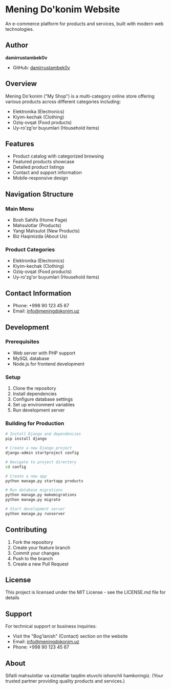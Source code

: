 # Mening Do'konim Website

An e-commerce platform for products and services, built with modern web technologies.

## Author
**damirrustambek0v**
- GitHub: [damirrustambek0v](https://github.com/damirrustambek0v)

## Overview

Mening Do'konim ("My Shop") is a multi-category online store offering various products across different categories including:

- Elektronika (Electronics)
- Kiyim-kechak (Clothing)
- Oziq-ovqat (Food products)
- Uy-ro'zg'or buyumlari (Household items)

## Features

- Product catalog with categorized browsing
- Featured products showcase
- Detailed product listings
- Contact and support information
- Mobile-responsive design

## Navigation Structure

### Main Menu
- Bosh Sahifa (Home Page)
- Mahsulotlar (Products)
- Yangi Mahsulot (New Products)
- Biz Haqimizda (About Us)

### Product Categories
- Elektronika (Electronics)
- Kiyim-kechak (Clothing)
- Oziq-ovqat (Food products)
- Uy-ro'zg'or buyumlari (Household items)

## Contact Information

- Phone: +998 90 123 45 67
- Email: info@meningdokonim.uz

## Development

### Prerequisites
- Web server with PHP support
- MySQL database
- Node.js for frontend development

### Setup
1. Clone the repository
2. Install dependencies
3. Configure database settings
4. Set up environment variables
5. Run development server

### Building for Production
```bash
# Install Django and dependencies
pip install django

# Create a new Django project
django-admin startproject config

# Navigate to project directory
cd config

# Create a new app
python manage.py startapp products

# Run database migrations
python manage.py makemigrations
python manage.py migrate

# Start development server
python manage.py runserver
```

## Contributing

1. Fork the repository
2. Create your feature branch
3. Commit your changes
4. Push to the branch
5. Create a new Pull Request

## License

This project is licensed under the MIT License - see the LICENSE.md file for details

## Support

For technical support or business inquiries:
- Visit the "Bog'lanish" (Contact) section on the website
- Email: info@meningdokonim.uz
- Phone: +998 90 123 45 67

## About

Sifatli mahsulotlar va xizmatlar taqdim etuvchi ishonchli hamkoringiz.
(Your trusted partner providing quality products and services.)
